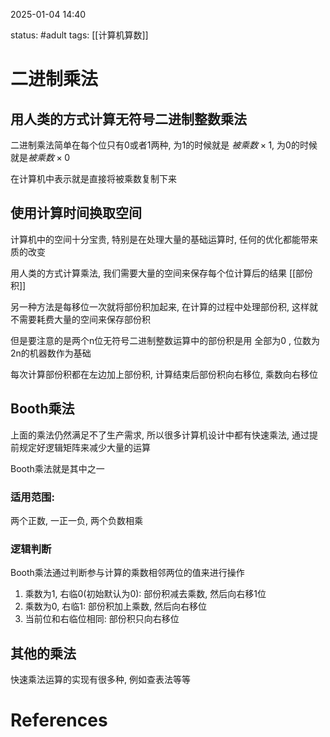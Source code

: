 2025-01-04    14:40

status: #adult 
tags: [[计算机算数]]


# 二进制乘法

## 用人类的方式计算无符号二进制整数乘法

二进制乘法简单在每个位只有0或者1两种, 为1的时候就是 $被乘数\times1$, 为0的时候就是$被乘数\times0$

在计算机中表示就是直接将被乘数复制下来

## 使用计算时间换取空间

计算机中的空间十分宝贵, 特别是在处理大量的基础运算时, 任何的优化都能带来质的改变

用人类的方式计算乘法, 我们需要大量的空间来保存每个位计算后的结果 [[部份积]]

另一种方法是每移位一次就将部份积加起来, 在计算的过程中处理部份积, 这样就不需要耗费大量的空间来保存部份积

但是要注意的是两个n位无符号二进制整数运算中的部份积是用 全部为0 , 位数为2n的机器数作为基础

每次计算部份积都在左边加上部份积, 计算结束后部份积向右移位, 乘数向右移位

## Booth乘法

上面的乘法仍然满足不了生产需求, 所以很多计算机设计中都有快速乘法, 通过提前规定好逻辑矩阵来减少大量的运算

Booth乘法就是其中之一

### 适用范围: 
两个正数, 一正一负, 两个负数相乘

### 逻辑判断

Booth乘法通过判断参与计算的乘数相邻两位的值来进行操作

1. 乘数为1, 右临0(初始默认为0): 部份积减去乘数, 然后向右移1位
2. 乘数为0, 右临1: 部份积加上乘数, 然后向右移位
3. 当前位和右临位相同: 部份积只向右移位

## 其他的乘法

快速乘法运算的实现有很多种, 例如查表法等等



# References

